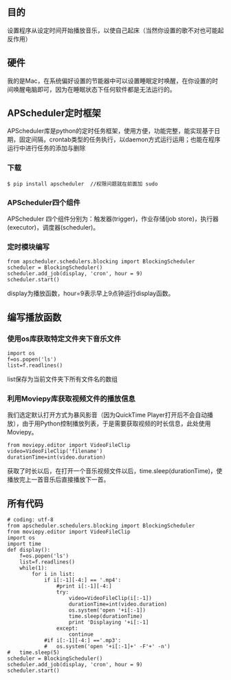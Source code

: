 ## 目的

设置程序从设定时间开始播放音乐，以使自己起床（当然你设置的歌不对也可能起反作用）

## 硬件

我的是Mac，在系统偏好设置的节能器中可以设置睡眠定时唤醒，在你设置的时间唤醒电脑即可，因为在睡眠状态下任何软件都是无法运行的。

## APScheduler定时框架

APScheduler库是python的定时任务框架，使用方便，功能完整，能实现基于日期，固定间隔，crontab类型的任务执行，以daemon方式运行运用；也能在程序运行中进行任务的添加与删除

### 下载

```
$ pip install apscheduler  //权限问题就在前面加 sudo
```

### APScheduler四个组件
APScheduler 四个组件分别为：触发器(trigger)，作业存储(job store)，执行器(executor)，调度器(scheduler)。

### 定时模块编写
```
from apscheduler.schedulers.blocking import BlockingScheduler
scheduler = BlockingScheduler()
scheduler.add_job(display, 'cron', hour = 9)
scheduler.start()
```

display为播放函数，hour=9表示早上9点钟运行display函数。

## 编写播放函数
### 使用os库获取特定文件夹下音乐文件

```
import os
f=os.popen('ls')
list=f.readlines()
```
list保存为当前文件夹下所有文件名的数组
### 利用Moviepy库获取视频文件的播放信息
我们选定默认打开方式为暴风影音（因为QuickTime Player打开后不会自动播放），由于用Python控制播放列表，于是需要获取视频的时长信息，此处使用Moviepy。

```
from moviepy.editor import VideoFileClip
video=VideoFileClip('filename')
durationTime=int(video.duration)
```
获取了时长以后，在打开一个音乐视频文件以后，time.sleep(durationTime)，使播放完上一首音乐后直接播放下一首。

## 所有代码

```
# coding: utf-8
from apscheduler.schedulers.blocking import BlockingScheduler
from moviepy.editor import VideoFileClip
import os
import time
def display():
    f=os.popen('ls')
    list=f.readlines()
    while(1):
        for i in list:
            if i[:-1][-4:] == '.mp4':
                #print i[:-1][-4:]
                try:
                    video=VideoFileClip(i[:-1])
                    durationTime=int(video.duration)
                    os.system('open '+i[:-1])
                    time.sleep(durationTime)
                    print 'Displaying '+i[:-1]
                except:
                    continue
            #if i[:-1][-4:] =='.mp3':
            #   os.system('open '+i[:-1]+' -F'+' -n')
#   time.sleep(5)
scheduler = BlockingScheduler()
scheduler.add_job(display, 'cron', hour = 9)
scheduler.start()


```
